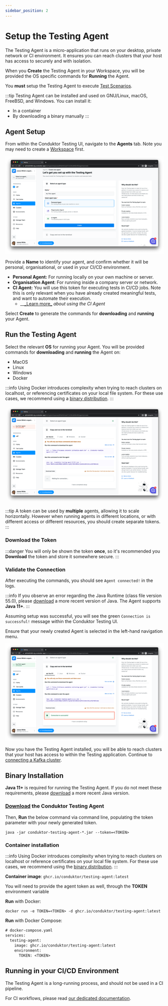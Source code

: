```yaml
---
sidebar_position: 2
---
```


# Setup the Testing Agent

The Testing Agent is a micro-application that runs on your desktop, private network or CI environment. It ensures you can reach clusters that your host has access to securely and with isolation.

When you **Create** the Testing Agent in your Workspace, you will be provided the OS specific commands for **Running** the Agent.&#x20;

You **must** setup the Testing Agent to execute [Test Scenarios](../features/building-tests/test-scenarios).

:::tip
Testing Agent can be installed and used on GNU/Linux, macOS, FreeBSD, and Windows. You can install it:

- In a container
- By downloading a binary manually
  :::

## Agent Setup&#x20;

From within the Conduktor Testing UI, navigate to the **Agents** tab. Note you may need to create a [Workspace](../features/workspace) first.

![](<../assets/image (27) (1) (1) (1).png>)

Provide a **Name** to identify your agent, and confirm whether it will be personal, organisational, or used in your CI/CD environment.

- **Personal Agent:** For running locally on your own machine or server.
- **Organisation Agent**: For running inside a company server or network.
- **CI Agent:** You will use this token for executing tests in CI/CD jobs. Note this is only relevant when you have already created meaningful tests, and want to automate their execution.
  - \__[\_Learn more_](../features/ci-cd-automation) _about using the CI Agent_

Select **Create** to generate the commands for **downloading** and **running** your Agent.&#x20;

## Run the Testing Agent

Select the relevant **OS** for running your Agent. You will be provided commands for **downloading** and **running** the Agent on:

- MacOS
- Linux
- Windows
- Docker

:::info
Using Docker introduces complexity when trying to reach clusters on localhost, or referencing certificates on your local file system. 
For these use cases, we recommend using a [binary distribution](install-the-testing-agent#binary-installation).
:::

![](<../assets/image (10) (1).png>)

:::tip
A token can be used by **multiple** agents, allowing it to scale horizontally.
However when running agents in different locations, or with different access or different resources, you should create separate tokens.
:::

### Download the Token

:::danger
You will only be shown the token **once**, so it's recommended you **Download** the token and store it somewhere secure.
:::

### Validate the Connection

After executing the commands, you should see `Agent connected!` in the logs.&#x20;

:::info
If you observe an error regarding the Java Runtime (class file version 55.0), please [download](https://www.oracle.com/java/technologies/downloads/) a more recent version of Java. The Agent supports **Java 11+**.
:::

Assuming setup was successful, you will see the green `Connection is successful!` message within the Conduktor Testing UI.

Ensure that your newly created Agent is selected in the left-hand navigation menu.&#x20;

![](<../assets/image (11) (1).png>)

Now you have the Testing Agent installed, you will be able to reach clusters that your host has access to within the Testing application. Continue to [connecting a Kafka cluster](connect-to-a-kafka-cluster).

## Binary Installation&#x20;

**Java 11+** is required for running the Testing Agent. If you do not meet these requirements, please [download](https://www.oracle.com/java/technologies/downloads/) a more recent Java version.

### [Download](https://releases.conduktor.io/testing-agent-jar) the Conduktor Testing Agent

Then, **Run** the below command via command line, populating the token parameter with your newly generated token.

```
java -jar conduktor-testing-agent-*.jar --token=<TOKEN>
```

### Container installation

:::info
Using Docker introduces complexity when trying to reach clusters on localhost or reference certificates on your local file system.
For these use cases, we recommend using the [binary distribution](install-the-testing-agent#binary-installation).
:::

**Container image**: `ghcr.io/conduktor/testing-agent:latest`

You will need to provide the agent token as well, through the **TOKEN** environment variable

**Run** with Docker:

```
docker run -e TOKEN=<TOKEN> -d ghcr.io/conduktor/testing-agent:latest
```

**Run** with Docker Compose:

```
# docker-compose.yaml
services:
  testing-agent:
    image: ghcr.io/conduktor/testing-agent:latest
    environment:
      TOKEN: <TOKEN>
```

## Running in your CI/CD Environment&#x20;

The Testing Agent is a long-running process, and should not be used in a CI pipeline.

For CI workflows, please read [our dedicated documentation](../features/ci-cd-automation).
